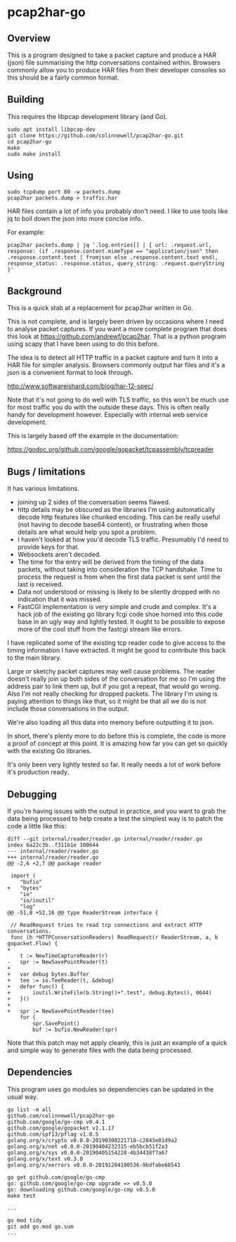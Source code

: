 # pcap2har-go

## Overview

This is a program designed to take a packet capture and produce a HAR (json)
file summarising the http conversations contained within.  Browsers commonly
allow you to produce HAR files from their developer consoles so this should be
a fairly common format.

## Building

This requires the libpcap development library (and Go).

	sudo apt install libpcap-dev
	git clone https://github.com/colinnewell/pcap2har-go.git
	cd pcap2har-go
	make
	sudo make install

## Using

	sudo tcpdump port 80 -w packets.dump
	pcap2har packets.dump > traffic.har

HAR files contain a lot of info you probably don't need.  I like to use tools
like jq to boil down the json into more concise info.  

For example:

	pcap2har packets.dump | jq '.log.entries[] | { url: .request.url, response: (if .response.content.mimeType == "application/json" then .response.content.text | fromjson else .response.content.text end), response_status: .response.status, query_string: .request.queryString }'

## Background

This is a quick stab at a replacement for pcap2har written in Go.

This is not complete, and is largely been driven by occasions where I
need to analyse packet captures.  If you want a more complete program
that does this look at https://github.com/andrewf/pcap2har.  That is a
python program using scapy that I have been using to do this before.

The idea is to detect all HTTP traffic in a packet capture and turn it
into a HAR file for simpler analysis.  Browsers commonly output har
files and it's a json is a convenient format to look through.

http://www.softwareishard.com/blog/har-12-spec/

Note that it's not going to do well with TLS traffic, so this won't be
much use for most traffic you do with the outside these days.  This is
often really handy for development however.  Especially with internal
web service development.

This is largely based off the example in the documentation:

https://godoc.org/github.com/google/gopacket/tcpassembly/tcpreader

## Bugs / limitations

It has various limitations.

* joining up 2 sides of the conversation seems flawed.
* http details may be obscured as the libraries I'm using automatically
  decode http features like chunked encoding.  This can be really 
  useful (not having to decode base64 content), or frustrating when
  those details are what would help you spot a problem.
* I haven't looked at how you'd decode TLS traffic.  Presumably I'd
  need to provide keys for that.
* Websockets aren't decoded.
* The time for the entry will be derived from the timing of the data packets,
  without taking into consideration the TCP handshake.  Time to process the
  request is from when the first data packet is sent until the last is
  received.
* Data not understood or missing is likely to be silently dropped with no
  indication that it was missed.
* FastCGI implementation is very simple and crude and complex.  It's a hack job
  of the existing go library fcgi code shoe horned into this code base in an
  ugly way and lightly tested.  It ought to be possible to expose more of the
  cool stuff from the fastcgi stream like errors.

I have replicated some of the existing tcp reader code to give access to the
timing information I have extracted.  It might be good to contribute this back
to the main library.

Large or sketchy packet captures may well cause problems.  The reader
doesn't really join up both sides of the conversation for me so I'm
using the address pair to link them up, but if you got a repeat, that
would go wrong.  Also I'm not really checking for dropped packets.  The
library I'm using is paying attention to things like that, so it might
be that all we do is not include those conversations in the output.

We're also loading all this data into memory before outputting it to
json.

In short, there's plenty more to do before this is complete, the code
is more a proof of concept at this point.  It is amazing how far you
can get so quickly with the existing Go libraries.

It's only been very lightly tested so far.  It really needs a lot of
work before it's production ready.

## Debugging

If you're having issues with the output in practice, and you want to grab the
data being processed to help create a test the simplest way is to patch the
code a little like this:

	diff --git internal/reader/reader.go internal/reader/reader.go
	index 6a22c3b..f311b1e 100644
	--- internal/reader/reader.go
	+++ internal/reader/reader.go
	@@ -2,6 +2,7 @@ package reader

	 import (
		"bufio"
	+	"bytes"
		"io"
		"io/ioutil"
		"log"
	@@ -51,8 +52,16 @@ type ReaderStream interface {

	 // ReadRequest tries to read tcp connections and extract HTTP conversations.
	 func (h *HTTPConversationReaders) ReadRequest(r ReaderStream, a, b gopacket.Flow) {
	+
		t := NewTimeCaptureReader(r)
	-	spr := NewSavePointReader(t)
	+
	+	var debug bytes.Buffer
	+	tee := io.TeeReader(t, &debug)
	+	defer func() {
	+		ioutil.WriteFile(b.String()+".test", debug.Bytes(), 0644)
	+	}()
	+
	+	spr := NewSavePointReader(tee)
		for {
			spr.SavePoint()
			buf := bufio.NewReader(spr)

Note that this patch may not apply cleanly, this is just an example of a quick
and simple way to generate files with the data being processed.

## Dependencies

This program uses go modules so dependencies can be updated in the usual way.

    go list -m all
    github.com/colinnewell/pcap2har-go
    github.com/google/go-cmp v0.4.1
    github.com/google/gopacket v1.1.17
    github.com/spf13/pflag v1.0.5
    golang.org/x/crypto v0.0.0-20190308221718-c2843e01d9a2
    golang.org/x/net v0.0.0-20190404232315-eb5bcb51f2a3
    golang.org/x/sys v0.0.0-20190405154228-4b34438f7a67
    golang.org/x/text v0.3.0
    golang.org/x/xerrors v0.0.0-20191204190536-9bdfabe68543

    go get github.com/google/go-cmp
    go: github.com/google/go-cmp upgrade => v0.5.0
    go: downloading github.com/google/go-cmp v0.5.0
    make test

    ...

    go mod tidy
    git add go.mod go.sum
    ...
